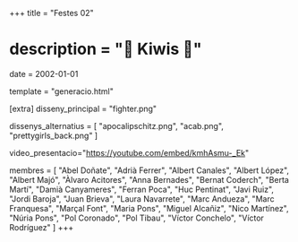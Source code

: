+++
title = "Festes 02"
# description = "🥝 Kiwis 🥝"
date = 2002-01-01

template = "generacio.html"

[extra]
disseny_principal = "fighter.png"

dissenys_alternatius = [
    "apocalipschitz.png",
    "acab.png",
    "prettygirls_back.png"
]

video_presentacio="https://youtube.com/embed/kmhAsmu-_Ek"

membres = [
    "Abel Doñate",
    "Adrià Ferrer",
    "Albert Canales",
    "Albert López",
    "Albert Majó",
    "Àlvaro Acitores",
    "Anna Bernades",
    "Bernat Coderch",
    "Berta Martí",
    "Damià Canyameres",
    "Ferran Poca",
    "Huc Pentinat",
    "Javi Ruiz",
    "Jordi Baroja",
    "Juan Brieva",
    "Laura Navarrete",
    "Marc Andueza",
    "Marc Franquesa",
    "Marçal Font",
    "Maria Pons",
    "Miguel Alcañiz",
    "Nico Martínez",
    "Núria Pons",
    "Pol Coronado",
    "Pol Tibau",
    "Víctor Conchelo",
    "Víctor Rodríguez"
]
+++
